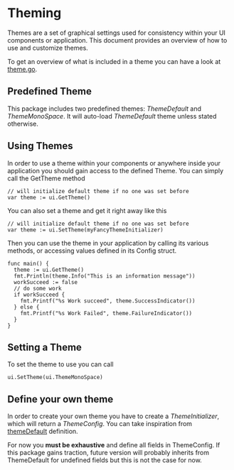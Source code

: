 # Theming

Themes are a set of graphical settings used for consistency within your UI components or application. This document provides an overview of how to use and customize themes.

To get an overview of what is included in a theme you can have a look at [theme.go](./theme.go).

## Predefined Theme
This package includes two predefined themes: *ThemeDefault* and *ThemeMonoSpace*.
It will auto-load *ThemeDefault* theme unless stated otherwise.

## Using Themes
In order to use a theme within your components or anywhere inside your application you should gain access to the defined Theme. You can simply call the GetTheme method

```golang
// will initialize default theme if no one was set before
var theme := ui.GetTheme()
```

You can also set a theme and get it right away like this
```golang
// will initialize default theme if no one was set before
var theme := ui.SetTheme(myFancyThemeInitializer)
```

Then you can use the theme in your application by calling its various methods, or accessing values defined in its Config struct.
```golang
func main() {
  theme := ui.GetTheme()
  fmt.Println(theme.Info("This is an information message"))
  workSucceed := false
  // do some work
  if workSucceed {
    fmt.Printf("%s Work succeed", theme.SuccessIndicator())
  } else {
    fmt.Printf("%s Work Failed", theme.FailureIndicator())
  }
}
```

## Setting a Theme
To set the theme to use you can call
```golang
ui.SetTheme(ui.ThemeMonoSpace)
```

## Define your own theme
In order to create your own theme you have to create a *ThemeInitializer*, which will return a *ThemeConfig*.
You can take inspiration from [themeDefault](themeDefault.go) definition.

For now you **must be exhaustive** and define all fields in ThemeConfig. If this package gains traction, future version will probably inherits from ThemeDefault for undefined fields but this is not the case for now.


